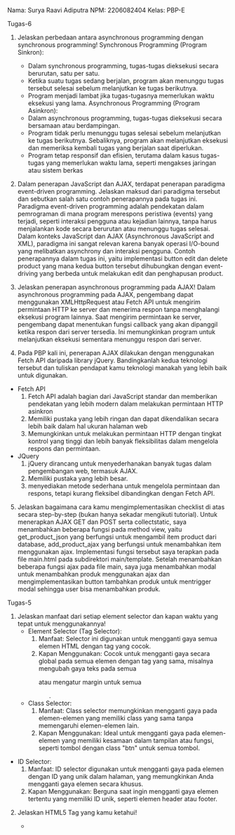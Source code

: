Nama: Surya Raavi Adiputra
NPM: 2206082404
Kelas: PBP-E

Tugas-6
1. Jelaskan perbedaan antara asynchronous programming dengan synchronous programming!
   Synchronous Programming (Program Sinkron):
   - Dalam synchronous programming, tugas-tugas dieksekusi secara berurutan, satu per satu.
   - Ketika suatu tugas sedang berjalan, program akan menunggu tugas tersebut selesai sebelum melanjutkan ke tugas berikutnya.
   - Program menjadi lambat jika tugas-tugasnya memerlukan waktu eksekusi yang lama.
   Asynchronous Programming (Program Asinkron):
   - Dalam asynchronous programming, tugas-tugas dieksekusi secara bersamaan atau berdampingan.
   - Program tidak perlu menunggu tugas selesai sebelum melanjutkan ke tugas berikutnya. Sebaliknya, program akan melanjutkan eksekusi dan memeriksa kembali tugas yang berjalan saat diperlukan.
   - Program tetap responsif dan efisien, terutama dalam kasus tugas-tugas yang memerlukan waktu lama, seperti mengakses jaringan atau sistem berkas

2. Dalam penerapan JavaScript dan AJAX, terdapat penerapan paradigma event-driven programming. Jelaskan maksud dari paradigma tersebut dan sebutkan salah satu contoh penerapannya pada tugas ini.
   Paradigma event-driven programming adalah pendekatan dalam pemrograman di mana program merespons peristiwa (events) yang terjadi, seperti interaksi pengguna atau kejadian lainnya, tanpa harus menjalankan kode secara berurutan atau menunggu tugas selesai. Dalam konteks JavaScript dan AJAX (Asynchronous JavaScript and XML), paradigma ini sangat relevan karena banyak operasi I/O-bound yang melibatkan asynchrony dan interaksi pengguna. Contoh penerapannya dalam tugas ini, yaitu implementasi button edit dan delete product yang mana kedua button tersebut dihubungkan dengan event-driving yang berbeda untuk melakukan edit dan penghapusan product.

3. Jelaskan penerapan asynchronous programming pada AJAX!
   Dalam asynchronous programming pada AJAX, pengembang dapat menggunakan XMLHttpRequest atau Fetch API untuk mengirim permintaan HTTP ke server dan menerima respon tanpa menghalangi eksekusi program lainnya. Saat mengirim permintaan ke server, pengembang dapat menentukan fungsi callback yang akan dipanggil ketika respon dari server tersedia. Ini memungkinkan program untuk melanjutkan eksekusi sementara menunggu respon dari server.

4. Pada PBP kali ini, penerapan AJAX dilakukan dengan menggunakan Fetch API daripada library jQuery. Bandingkanlah kedua teknologi tersebut dan tuliskan pendapat kamu teknologi manakah yang lebih baik untuk digunakan.
  - Fetch API
    1. Fetch API adalah bagian dari JavaScript standar dan memberikan pendekatan yang lebih modern dalam melakukan permintaan HTTP asinkron
    2. Memiliki pustaka yang lebih ringan dan dapat dikendalikan secara lebih baik dalam hal ukuran halaman web
    3. Memungkinkan untuk melakukan permintaan HTTP dengan tingkat kontrol yang tinggi dan lebih banyak fleksibilitas dalam mengelola respons dan permintaan.
  - JQuery
    1. jQuery dirancang untuk menyederhanakan banyak tugas dalam pengembangan web, termasuk AJAX.
    2. Memiliki pustaka yang lebih besar.
    3. menyediakan metode sederhana untuk mengelola permintaan dan respons, tetapi kurang fleksibel dibandingkan dengan Fetch API.

5. Jelaskan bagaimana cara kamu mengimplementasikan checklist di atas secara step-by-step (bukan hanya sekadar mengikuti tutorial).
   Untuk menerapkan AJAX GET dan POST serta collectstatic, saya menambahkan beberapa fungsi pada method view, yaitu get_product_json yang berfungsi untuk mengambil item product dari database, add_product_ajax yang berfungsi untuk menambahkan item menggunakan ajax. Implementasi fungsi tersebut saya terapkan pada file main.html pada subdirektori main/template. Setelah menambahkan beberapa fungsi ajax pada file main, saya juga menambahkan modal untuk menambahkan produk menggunakan ajax dan mengimplementasikan button tambahkan produk untuk mentrigger modal sehingga user bisa menambahkan produk.


Tugas-5
1. Jelaskan manfaat dari setiap element selector dan kapan waktu yang tepat untuk menggunakannya!
   - Element Selector (Tag Selector):
     1. Manfaat: Selector ini digunakan untuk mengganti gaya semua elemen HTML dengan tag yang cocok.
     2. Kapan Menggunakan: Cocok untuk mengganti gaya secara global pada semua elemen dengan tag yang sama, misalnya mengubah gaya teks pada semua <p> atau mengatur margin untuk semua <ul>.
   - Class Selector:
     1. Manfaat: Class selector memungkinkan mengganti gaya pada elemen-elemen yang memiliki class yang sama tanpa memengaruhi elemen-elemen lain.
     2. Kapan Menggunakan: Ideal untuk mengganti gaya pada elemen-elemen yang memiliki kesamaan dalam tampilan atau fungsi, seperti tombol dengan class "btn" untuk semua tombol.
  - ID Selector:
     1. Manfaat: ID selector digunakan untuk mengganti gaya pada elemen dengan ID yang unik dalam halaman, yang memungkinkan Anda mengganti gaya elemen secara khusus.
     2. Kapan Menggunakan: Berguna saat ingin mengganti gaya elemen tertentu yang memiliki ID unik, seperti elemen header atau footer.

2. Jelaskan HTML5 Tag yang kamu ketahui!
   - <title>: Digunakan untuk mendefinisikan judul web yang ingin kita buat.
   - <nav>: Digunakan untuk mengelompokkan elemen navigasi di dalam web, seperti menu.
   - <section>: Digunakan untuk menandai bagian konten tertentu.
   - <video> dan <audio>: Digunakan untuk menyematkan konten video dan audio ke dalam web.
   - <input>: Biasanya digunakan dalam pembuatan formulir sebagai textfield, checkbox, radio button, dll dalam 
              web.
   - <button>: Digunakan untuk membuat tombol di dalam web.
   - <header>: Digunakan untuk mendefinisikan header dari suatu web.
   - <main>: Digunakan untuk mendefinisikan konten utama dari suatu web.

3. Jelaskan perbedaan antara margin dan padding!
   - Margin:
    1. Margin didefinisikan sebagai ruang di luar elemen, antara elemen tersebut dan elemen-elemen lain di sekitarnya.
    2. Margin biasanya digunakan untuk mengontrol jarak antara elemen dengan elemen-elemen lain di sekitarnya sehingga  memengaruhi tata letak keseluruhan halaman.
    3. Margin hanya digunakan untuk memberikan jarak pada elemen, tidak dapat memberikan warna background.
    4. Nilai margin dapat positif (menambahkan jarak) atau negatif (mengurangi jarak) dari elemen.
  - Padding:
    1. Padding biasanhya digunakan sebagai ruang di dalam elemen, antara batas elemen dan kontennya sendiri.
    2. Padding digunakan untuk mengatur jarak antara konten elemen dan batas elemen itu sendiri sehingga memengaruhi tampilan elemen tersebut.
    3. Padding dapat memiliki latar belakang atau warna yang berbeda, sehingga dapat digunakan untuk mengubah tampilan elemen.
    4. Nilai padding selalu positif dan tidak bisa negatif

4. Jelaskan perbedaan antara framework CSS Tailwind dan Bootstrap! Kapan sebaiknya kita menggunakan Bootstrap daripada Tailwind, dan sebaliknya?
  - Pendekatan Styling:
    1. Tailwind CSS: Tailwind mengikuti pendekatan "utility-first", di mana pendekatan ini memungkinkan pengembang untuk menggunakan kelas-kelas utilitas yang telah ada untuk mengatur gaya elemen-elemen di dalam web. 
    2.  Bootstrap: Bootstrap menggunakan komponen yang telah dirancang sebelumnya sehingga pengembang bisa  memilih dan menggabungkan komponen-komponen ini untuk membangun tampilan web.
  - Kustomisasi:
    1. Tailwind CSS: Dengan didukung tingkat kustomisasi yang tinggi, pengembang dapat menyesuaikan setiap aspek tampilan dengan memodifikasi file konfigurasi dan membuat kelas kustom sendiri.
    2. Bootstrap: Kustomisasi dalam Bootsrap sudah sudah diatur sebelumnya sesuai gaya bawaan sehingga kustomisasi lebih terbatas. 
  - Ukuran dan Performa:
    1. Tailwind CSS: Ukuran lebih ringan karena hanya menggunakan kelas yang benar-benar diperlukan. Dengan ukuran yang lebih ringan penggunaan Tailwind CSS dinilai menghasilkan performa yang lebih baik dalam hal pemuatan halaman.
    2. Bootstrap: Ukuran yang lebih besar karena menyertakan banyak komponen dan gaya bawaan sehingga menghasilkan pemuatan halaman yang sedikit lebih lambat.
  - Kapan Menggunakan Bootstrap:
    Pengembang dapat menggunakan Bootstrap jika ingin mengembangkan situs web dengan cepat dengan sedikit usaha.
    Jika Anda perlu mengembangkan situs web dengan cepat dan tidak ingin menghabiskan banyak waktu mengatur 
  - Kapan Menggunakan Tailwind CSS:
    Pengembang dapat menggunakan Tailwind CSS jika ingin mengembangkan situs web dengan lebih fleksibel dimana pengembang bisa melakukan kustomisasi setiap aspek tampilan dalam web dengan lebih leluasa dan menghindari pengembang dari kerangka kerja yang memuat banyak komponen yang tidak digunakan.
     
5. Jelaskan bagaimana cara kamu mengimplementasikan checklist di atas secara step-by-step!
   Dalam mengimplementasikan setiap checklist, saya menggunakan pendekatan Bootstrap untuk memodifikasi dan mendesain file html login, register, add product, edit product, dan daftar produk. Dalam setiap file tersebut saya mendefinisikan setiap class menggunakan <div> dimana nantinya setiap class tersebut saya jadikan selector untuk nantinya modifikasi background, font, alignment, text color, dll bisa dilakukan. Lalu, untuk tampilan laman login, daftar produk, add product, edit_product, dan register saya mengaplikasikan card.  

Tugas-4
1. Apa itu Django UserCreationForm, dan jelaskan apa kelebihan dan kekurangannya?
   UserCreationForm adalah impor formulir bawaan dalam Django yang memudahkan pembuatan formulir pendaftaran pengguna dalam aplikasi web.
   - Kelebihan:
     1. Kode yang digunakan sederhana
     2. Menyertakan validasi terintegrasi
     3. Mudah dihubungkan dengan model pengguna bawaan yang menggunakan Django
   - Kekurangan:
     1. Memiliki fitur yang cukup terbatas
     2. Tampilan formulir yang standar

2. Apa perbedaan antara autentikasi dan otorisasi dalam konteks Django, dan mengapa keduanya penting?
   Dalam konteks Django, autentikasi adalah sebuah proses untuk mengecek apakah pengguna memiliki akses ke suatu sistem, sedangkan otorisasi adalah sebuah proses yang dilakukan setelah autentikasi untuk menentukan apa yang boleh dilakukan oleh pengguna yang sudah terautentikasi dalam aplikasi web/sistem. Autentikasi dan otorisasi penting untuk diterapkan dengan tujuan untuk memastikan bahwa pengguna yang mengakses aplikasi web/sistem adalah pengguna yang sah dan bahwa mereka hanya memiliki akses ke fungsi dan data yang sesuai dengan peran atau izin mereka. 

3. Apa itu cookies dalam konteks aplikasi web, dan bagaimana Django menggunakan cookies untuk mengelola data sesi pengguna?
   Dalam konteks aplikasi web, cookies adalah riwayat aktivitas pengguna dalam suatu aplikasi web yang dicatat dalam bentuk session id yang nantinya session id ini digunakan dalam respon pengguna berikutnya. Untuk mengelola data dari pengguna, Django menggunakan komponen built-in middleware dimana komponen ini menggunakan cookies untuk menyimpan session id pada sisi klien dan session id aktual pada sisi server.
   Session id yang sudah disimpan bisa diakses menggunakan modul dan fungsi built-in dalam Django, yaitu HttpRequest.COOKIES, HttpResponse.set_cookie(), dan HttpResponse.delete_cookie() untuk membaca, mengatur, dan menghapus cookie.

4. Apakah penggunaan cookies aman secara default dalam pengembangan web, atau apakah ada risiko potensial yang harus diwaspadai?
   Penggunaan cookies dalam pengembangan web tidak sepenuhnya aman dimana masih ada sejumlah risiko potensial yang tetap harus diwaspadai. Risiko potensial tersebut, yaitu:
   - Cross-Cite Scripting: Risiko ini bisa terjadi apabila penyerang melakukan eksploitasi pada cookies sehingga informasi cookie pengguna bisa dicuri.
   - Fiksasi sesi: Dalam jenis serangan ini, penyerang mendorong pengguna untuk menggunakan ID sesi penyerang atau orang lain. Ini dapat dilakukan dengan menggunakan jalur arahan browser cookie, maka pengguna berpura-pura menjadi orang lain. Dengan menggunakan metode ini, penyerang dapat mendesak pengguna untuk masuk sebagai penyerang di berbagai tingkat aplikasi.
   - Risiko Man-in-the-Middle (MitM): Jika koneksi antara peramban pengguna dan server tidak aman, cookies dapat dicegat oleh penyerang yang berada di tengah-tengah (man-in-the-middle).

5. Jelaskan bagaimana cara kamu mengimplementasikan checklist di atas secara step-by-step (bukan hanya sekadar mengikuti tutorial).
   - Mengimplementasikan fungsi registrasi, login, dan logout untuk memungkinkan pengguna untuk mengakses aplikasi sebelumnya dengan lancar dan menampilkan detail informasi pengguna yang sedang logged in seperti username serta menerapkan cookies seperti last login pada halaman utama aplikasi.
     Untuk mengimplementasikan fungsi registrasi, login, dan logout, saya memodifikasi file views.py pada subdirektori main. Di dalam file views.py, saya menambahkan beberapa fungsi Django, yaitu redirect, UserCreationForm, dan messages yang mana fungsi tersebut nantinya akan diimplementasikan pada beberapa fungsi. Implementasi UserCreationForm terdapat pada fungsi register dalam views.py yang bertujuan untuk membuat formulir registrasi pengguna dan memvalidasi input pengguna pada formulir untuk nantinya data pengguna yang sudah diinput dan divalidasi akan disimpan. Setelah proses tersebut berhasil, program interface akan menampilkan pesan dengan memanfaatkan modul messages yang menyatakan bahwa user berhasil mendaftar dan program akan melakukan redirect dengan memanfaatkan modul redirect. Setelah itu, saya membuat file HTML dengan nama register sebagai tampilan awal formulir registrasi. Untuk merender perubahan saat user mengakses url html register, saya menambahkan fungsi register dalam import main.views dan mendaftarkan fungsi register dan file HTML register dalam urlpatterns. Selanjutnya, untuk mengimplementasikan login, saya membuat fungsi baru bernama login_user pada views.py. Dalam fungsi ini, saya menerapkan request method POST dimana data yang dimasukkan oleh user tidak ditampilkan dalam URL. Setelah itu, saya juga mengimplementasikan proses autentikasi berdasarkan username dan password yang dimasukkan oleh user. Jika autentikasi berhasil, pengguna akan dibawa ke tampilan main.html. Untuk menampilkan halaman login, saya membuat file HTML dengan nama login pada subdirektori main/templates. Selanjutnya, saya menambahkan fungsi login_user pada url.py di subdirektori main dalam import main.views dan mendaftarkan fungsi login_user dan file HTML login pada urlpatterns. Tahap selanjutnya adalah membuat fungsi logout pada views.py. Sebelum membuat fungsi logout pada views.py, saya mengimport beberapa fungsi Django, yaitu HttpResponseRedirect, reverse, dan datetime. Implementasi HttpResponseRedirect dan reverse ditunjukkan pada fungsi logout dan login_user untuk melakukan redirect suatu response dimana value dari fungsi ini akan disimpan pada variabel response. Pada fungsi login_user, selain untuk menyimpan nilai dari fungsi HttpResponseRedirect, variabel response juga digunakan untuk mengatur riwayat penelusuran pengguna dengan memanfaatkan fungsi set_cookie(), sedangkan pada fungsi logout, variabel response digunakan untuk menghapus riwayat penelusuran pengguna dengan memanfaatkan fungsi delete_cookie(). Penggunaan modul atau fungsi built-in cookie Django, yaitu HttpRequest.COOKIES juga diterapkan pada fungsi show_main untuk menampilkan informasi login terakhir pengguna dimana last login ini nantinya akan ditampilkan pada main.html. 
   - Membuat dua akun pengguna dengan masing-masing tiga dummy data menggunakan model yang telah dibuat pada aplikasi sebelumnya untuk setiap akun di lokal
     Untuk menerapkan hal ini, pengguna melakukan registrasi terlebih dahulu agar bisa menambahkan produk yang diinginkan. Setelah proses registrasi, pengguna akan diarahkan pada tampilan utama dimana pada tampilan utama ini, pengguna bisa menambahkan item dengan atribut nama, harga, deskripsi, dan jumlah.
   - Menghubungkan model Item dengan User
     Dalam menghubungkan model Item dengan User, hal pertama yang perlu dilakukan adalah menambahkan kode contrib.auth.models import User. Setelah itu, saya menambahkan variabel user dengan value dari models.ForeignKey(). Fungsi ForeignKey() itu berfungsi untuk mengasosiasikan user dengan produk dalam database dimana nilai dari ForeignKey ini unik untuk setiap user. Tahap selanjutnya adalah melakukan perubahan pada fungsi create_product di subdirektori main dengan menambahkan variabel commit dengan value False pada parameter fungsi save() yang bertujuan untuk mencegah Django agar tidak langsung menyimpan objek yang telah dibuat dari form langsung ke database. Dalam fungsi ini. juga ditambahkan product.user dengan value request.user yang bertujuan untuk menghubungkan produk milik pengguna dengan pengguna yang sedang login.
     Langkah selanjutnya adalah mengubah 'nama' dalam context menjadi request.user.username untuk mengakses nama user yang sedang login. Setelah semua langkah tersebut dilakukan, saya melakukan migrasi pada model dengan menetapkan 1 pada default value untuk field user dan pada user id.

Tugas-3
1. Apa perbedaan antara form POST dan form GET dalam Django?
   POST:
   - Digunakan untuk mengirim data ke server untuk diproses.
   - Data dikirimkan dalam tubuh permintaan HTTP dan tidak terlihat di URL.
   - Lebih aman untuk mengirim data sensitif.
   - Tidak ada batasan ukuran data bawaan.
   GET:
   - Digunakan untuk mengambil data dari server.
   - Data dikirimkan dalam query string dan terlihat di URL.
   - Lebih cocok untuk pencarian atau tindakan yang tidak mengubah data di server.
   - Terdapat batasan ukuran data yang dapat dikirimkan karena batasan panjang URL.

2. Apa perbedaan utama antara XML, JSON, dan HTML dalam konteks pengiriman data?
   Perbedaan utama JSON dan XML terletak di formatnya dimana JSON menggunakan pasangan kunci-nilai untuk membuat struktur seperti peta, sedangkan XML menyimpan data dalam struktur pohon yang menyajikan lapisan informasi secara berurut. Dalam hal syntax, JSON memiliki syntax yang lebih sederhana dibandingkan XML yang terbilang kompleks. File JSON juga lebih cepat diuraikan dibandingkan file XML. Namun, XML memiliki tipe data yang lebih luas dibandingkan JSON. Tidak hanya itu, dalam hal keamanan, penggunaan JSON terbilang lebih aman dibandingkan XML. Lalu, perbedaan keduanya dengan HTML terletak di fungsinya dimana jika JSON dan XML berfungsi untuk mengirim dan bertukar data, HTML berfungsi untuk membuat halaman web dengan elemen-elemen markup yang mendefinisikan struktur dan tampilan konten web.

3. Mengapa JSON sering digunakan dalam pertukaran data antara aplikasi web modern?
   JSON lebih sering digunakan dalam pertukaran data karena beberapa hal, yaitu sintaksi yang sederhana dan mudah dibaca oleh manusia, format yang digunakan didukung oleh banyak bahasa pemrograman, mendukung data kompleks karena memiliki tipe data yang fleksibel, cenderung lebih ringan dalam hal kinerja dari pada format lain, memiliki dokumentasi yang luas dan beragam, dan memiliki tingkat keamanan tinggi sehingga dapat mencegah serangan injeksi kode.
   
4. Jelaskan bagaimana cara kamu mengimplementasikan checklist di atas secara step-by-step
   Langkah paling awal yang harus dilakukan sebelum melakukan penambahan atau perubahan pada direktori proyek adalah membuat virtual environment untuk mencegah terjadinya konflik antar dua proyek atau lebih.
   - Membuat input forms dan menambahkan fungsi http pada views
     Tahap ini dilakukan dengan membuat skeleton atau templates untuk menjaga konsistensi kerangka views dalam aplikasi main dimana dilakukan dengan membuat folder templates pada main dan menambahkan file base.html sebagai template dasar. Setelah berhasil membuat skeleton, mendaftarkan templates sebagai direktori dasar dalam kerangka html dalam file settings.py bagian TEMPLATES pada sub direktori proyek. Lakukan juga modifikasi pada main.html yang terletak di direktori main/templates untuk mengaplikasikan base.html. Langkah selanjutnya adalah membuat file forms.py dengan melakukan import modul main.models untuk mengambil objek Item pada direktori main yang bertujuan untuk menyimpan data atau input dalam bentuk objek yang dalam hal ini objeknya adalah Item dan juga menambahkan fields yang dalam hal ini adalah atribut dari Item. Selanjutnya, modifikasi views.py dalam direktori main dengan menambahkan beberapa modul yang salah satunya adalah main.forms yang bertujuan untuk memproses request dari user. Dalam file views.py, menambahkan fungsi baru bernama create_product yang intinya berfungsi untuk memvalidasi dan mendata input dari user dengan mendefinisikannya menjadi ProductForm yang mana adalah objek yang diambil dari modul  main.forms, serta redirects setelah data berhasil dibuat dan disimpan. Tahap berikutnya adalah memodifikasi fungsi show_main dengan menambahkan suatu variabel products yang menyimpan informasi mengenai berbagai objek Item untuk ditampilkan nanti di main.html. Setelah melakukan modifikasi pada views.py, pada urls.py dalam direktori main, menambahkan objek baru untuk diimport, yaitu create_product dan mendaftarkan create_product pada path url agar nantinya bisa diakses. Langkah selanjutnya adalah membuat suatu file create_product.html yang intinya berfungsi untuk menampilkan fields forms yang sudah ditentukan sebelumnya dalam bentuk table dan mengirim request user ke views.
   - Menambahkan 4 fungsi views, yaitu XML, JSON, XML by ID, dan JSON by ID
     Tahap pertama dilakukan untuk menambahkan HttpResponse dari modul django.http dan serializers dari modul django.core. Lalu, menambahkan fungsi show_xml dan show_json. Pada kedua fungsi tersebut menambahkan suatu variabel untuk mengambil seluruh objek item, yaitu "data = Item.objects.all()" dan menambahkan return yang berisi function berupa HttpResponse yang berisi parameter data hasil query yang sudah diserialisasi menjadi XML dalam fungsi show_xml dan JSON dalam fungsi show_json dan parameter content_type="application/xml" dalam fungsi show_xml dan content_type="application/json" dalam fungsi show_json. Selanjutnya, membuat dua fungsi xml dan json untuk menampilkan data berdasarkan id, yaitu show_json_by_id dan show_xml_by_id. Isi dalam fungsi tersebut hampir sama dengan kedua fungsi show_xml dan show_json sebelumnya dimana yang membedakan hanya dengan memodifikasi variabel data menjadi "data = Item.objects.filter(pk=id)" agar nantinya url json dan xml bisa mengambil data berdasarkan id.
   - Membuat routing URL pada views
     Melakukan import fungsi modul main.views "from main.views import show_main, create_product, show_xml, show_json, show_xml_by_id, show_json_by_id" ke urls.py dalam direktori main dan menambahkan url patterns  "path('xml/', show_xml, name='show_xml'), path('json/', show_json, name='show_json'), path('xml/<int:id>/', show_xml_by_id, name='show_xml_by_id'), path('json/<int:id>/', show_json_by_id, name='show_json_by_id')" agar fungsi-fungsi tersebut bisa diakses oleh url.

5. Hasil screenshot akses link di Postman terlampir di link drive berikut
   https://drive.google.com/drive/folders/1tkPnrIuyEzhl3u2BvTAUGQnA7o7HULxG?usp=sharing





Tugas-2

1. Jelaskan bagaimana cara kamu mengimplementasikan checklist di atas secara step-by-step
   - Membuat proyek django
     Sebelum menginisiasi proyek django, saya melakukan instalasi django pada direktori utama dari proyek yang ingin saya buat. Setelah instalasi selesai, menginisiasi dan mengonfigurasikan proyek django untuk bisa diakses oleh siapa saja dan melakukan pengecekan apakah aplikasi django saya berhasil berjalan. Terakhir, menambahkan .gitigonore pada direktori utama dan menghubungkan serta menambahkan isi direktori utama (lokal) dengan repository di github.
   - Membuat aplikasi main pada direktori utama proyek
     Menginisiasi direktori main sebagai struktur awal untuk menentukan MVT dan menghubungkannya dengan direktori proyek dengan mengatur file settings.py untuk ditambahkan direktori main pada daftar aplikasi.
   - Membuat model pada aplikasi main dengan nama Item dan memiliki atribut wajib name, amount, description.
     Mengakses file models.py untuk dimodifikasi. Modifikasi dilakukan dengan mengimport models pada modul django.db dan membuat class Item berparameter models.Model dengan atribut name dengan tipe CharField, amount dengan tipe IntegerField, dan description dengan tipe TextField.
   - Membuat sebuah fungsi pada views.py untuk dikembalikan ke dalam sebuah template HTML
     Sebelum memodifikasi fungsi views.py, membuat direktori template di dalam direktori aplikasi main dan menambahkan file main.html yang berisi nama dan kelas sebagai tampilan dasar HTML. Lalu, melakukan modifikasi fungsi views.py yang terletak di direktori aplikasi main dengan mengimport render dari modul django.shortcuts dan membuat suatu fungsi dengan suatu parameter request yang mengatur permintaan HTTP serta menambahkan dictionary context yang berisi nama dan kelas untuk nanti dikembalikan oleh fungsi render yang memiliki parameter request, "main.html", dan context.
   - Membuat sebuah routing pada urls.py aplikasi main untuk memetakan fungsi yang telah dibuat pada views.py
     Membuat file urls.py yang intinya bertugas mendefinisikan pola URL terkait untuk mengakses aplikasi main yang nantinya menampilkan modul main.views yang berisi tampilan html. Lalu, mengakses urls.py dan memodifikasi direktori proyek untuk mengatur rute URL tingkat proyek dan mangatur akses atau rute URL tingkat proyek ke rute URL aplikasi main. Terakhir, melakukan pengecekan dengan mengakses http://localhost:8000/main/ apakah tampilan HTML sudah sesuai.
   - Melakukan deployment ke Adaptable terhadap aplikasi yang sudah dibuat
     Sebelum melakukan deploy, terlebih dahulu melakukan add, commit, dan push perubahan yang terjadi pada direktori utama proyek. Setelah itu, melakukan deployment ke Adaptable dengan memilih Python App Template sebagai template deployment dan memilih PostgreSQL untuk basis data yang digunakan. Lalu, mengatur versi python yang digunakan dan mengatur start command dengan perintah python manage.py migrate && gunicorn nama-repositori.wsgi. Terakhir, menamai aplikasi yang juga sebagai nama domain situs, mencentang HTTP Listener on PORT, dan melakukan deploy.

2. Buatlah bagan yang berisi request client ke web aplikasi berbasis Django beserta responnya dan jelaskan pada bagan tersebut kaitan antara urls.py, views.py, models.py, dan berkas html.
   Bagan bisa dilihat pada link berikut:
   https://drive.google.com/drive/folders/1n-50pnGqKg_KgJssIoI6x6LkdcVjhvu9?usp=sharing
   Proses request client dimulai ketika http melakukan request dengan mendefinisikan pola URL sehingga request client bisa diterima oleh views.py. views.py kemudian melakukan pencarian data atau informasi yang direquest oleh client pada database melalui ORM atau models.py. Sementara itu, pada dasarnya, models.py berperan sebagai basis data yang direpresentasikan dalam tabel terstruktur. Data atau informasi yang diproses oleh models.py melalui operasi CRUD (Create, Read, Update, Delete) nantinya akan diakses oleh views.py. Data atau informasi yang diatur oleh views.py akan diakses oleh berkas html pada direktori template sebagai respon http dimana respon tersebut dalam bentuk tampilan interface yang berisi data atau informasi dari views.py sesuai yang di request oleh client.

3. Jelaskan mengapa kita menggunakan virtual environment? Apakah kita tetap dapat membuat aplikasi web berbasis Django tanpa menggunakan virtual environment?
	Aktivasi virtual environment memiliki peran utama untuk mengisolasi paket atau dependensi yang berbeda untuk setiap proyek yang dibuat sehingga mencegah terjadinya konflik dan masalah yang mungkin muncul ketika dua proyek berbeda memerlukan versi yang berbeda dari paket yang sama. Tidak hanya itu, penggunaan virtual environment juga bertujuan untuk mengatur instalasi paket dan dependensi secara lokal dalam lingkungan proyek, mempermudah akses untuk berbagi dengan orang lain, menjaga instalasi python tetap bersih, dan mencegah kerusakan dan perubahan yang tak terduga pada proyek karena perubahan yang tidak disengaja pada instalasi sistem python. Lalu, pembuatan aplikasi web berbasis django tetap dapat dilakukan tanpa adanya aktivasi virtual environment, namun hal ini berpotensi menyebabkan konflik dan masalah dalam manajemen dependensi dan versi paket dan bisa mengganggu aplikasi lain yang dijalankan dalam instalasi python global.

4. Jelaskan apakah itu MVC, MVT, MVVM dan perbedaan dari ketiganya.
   - MVC
    MVC adalah sebuah pola yang membagi kode menjadi 3 bagian, yaitu
    a. Model: Tujuan utama komponen ini adalah untuk menyimpan data aplikasi dan menangani logika domain (real-world business rules) dan komunikasi dengan database dan lapisan jaringan.
    b. View: Bertujuan untuk menyediakan visualisasi data yang disimpan dalam Model dan menawarkan interaksi kepada pengguna.
    c. Controller: Berperan untuk menyimpan logika inti aplikasi, mengakses informasi tentang respons pengguna, dan memperbarui Model sesuai kebutuhan.
  - MVT
    MVT adalah sebuah pola atau konsep arsitektur yang membagi komponen-komponen utama suatu aplikasi menjadi tiga bagian, yaitu:
    a. Model: Model mewakili struktur data dan logika aplikasi yang berada di belakang tampilan serta menghubungkan aplikasi dengan basis data dan mengatur interaksi dengan data tersebut.
    b. View: View memiliki peran untuk mengatur bagaimana data atau informasi yang didapat dari Model bisa ditampilkan atau diakses sesuai request user pada interface nantinya. 
    c. Template: Komponen ini berperan sebagai interface pengguna untuk menampilkan data atau informasi dari View.
  - MVVM
    MVVM adalah suatu konsep arsitektur untuk memisahkan logika presentasi (View atau UI) dari logika bisnis utama suatu aplikasi. MVVM terbagi menjadi tiga komponen, yaitu:
    a. Model: Komponen ini akan bekerja sama dengan ViewModel untuk mengakses dan menyimpan data.
    b. View: Komponen ini tidak mengandung logika aplikasi apapun dan berperan untuk menginformasikan ViewModel tentang tindakan pengguna.
    c. ViewModel: Komponen ini bertugas untuk mengatur aliran data yang relevan dengan View dan menghubungkan antara Model dan View.
      